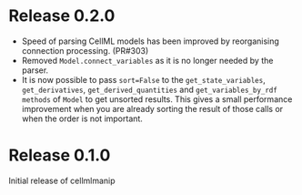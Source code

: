 # Release 0.2.0
- Speed of parsing CellML models has been improved by reorganising connection processing. (PR#303)
- Removed `Model.connect_variables` as it is no longer needed by the parser.
- It is now possible to pass `sort=False` to the `get_state_variables`, `get_derivatives`, `get_derived_quantities` and `get_variables_by_rdf methods` of `Model` to get unsorted results. This gives a small performance improvement when you are already sorting the result of those calls or when the order is not important.

# Release 0.1.0
Initial release of cellmlmanip
